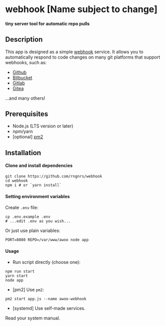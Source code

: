 # webhook [Name subject to change]
#### tiny server tool for automatic repo pulls

## Description
This app is designed as a simple [webhook](https://en.wikipedia.org/wiki/Webhook) service.
It allows you to automatically respond to code changes on many git platforms that support webhooks, such as:
- [Github](https://docs.github.com/en/developers/webhooks-and-events/webhooks)
- [Bitbucket](https://support.atlassian.com/bitbucket-cloud/docs/manage-webhooks/)
- [Gitlab](https://docs.gitlab.com/ee/user/project/integrations/webhooks.html)
- [Gitea](https://docs.gitea.io/en-us/webhooks/)

...and many others!

## Prerequisites
- Node.js (LTS version or later)
- npm/yarn
- [optional] [pm2](https://github.com/Unitech/pm2)

## Installation

#### Clone and install dependencies
```shell script
git clone https://github.com/rngnrs/webhook
cd webhook
npm i # or `yarn install`
```

#### Setting environment variables
Create `.env` file:
```shell script
cp .env.example .env
# ...edit .env as you wish...
```
Or just use plain variables:
```shell script
PORT=8080 REPO=/var/www/awoo node app 
```
#### Usage
- Run script directly (choose one):
```shell script
npm run start
yarn start
node app
```
- [pm2] Use `pm2`:
```shell script
pm2 start app.js --name awoo-webhook
```
- [systemd] Use self-made services.

Read your system manual.